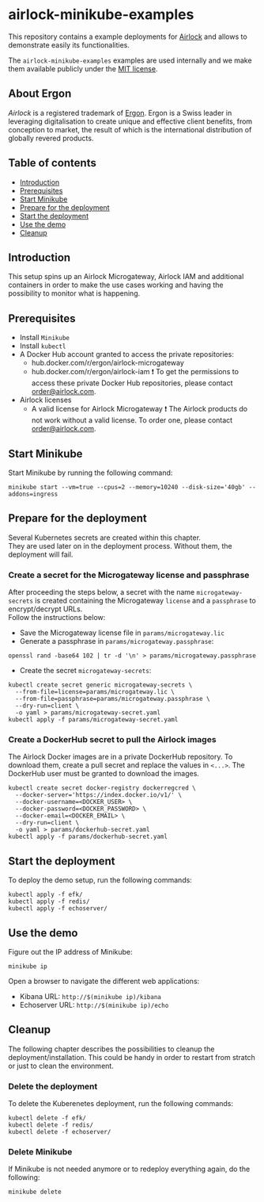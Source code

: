 # airlock-minikube-examples
This repository contains a example deployments for [Airlock](https://www.airlock.com/en/) and allows to demonstrate easily its functionalities.

The `airlock-minikube-examples` examples are used internally and we make them available publicly under the [MIT license](https://github.com/ergon/airlock-minikube-examples/blob/main/LICENSE).

## About Ergon
*Airlock* is a registered trademark of [Ergon](https://www.ergon.ch). Ergon is a Swiss leader in leveraging digitalisation to create unique and effective client benefits, from conception to market, the result of which is the international distribution of globally revered products.

## Table of contents
* [Introduction](#introduction)
* [Prerequisites](#prerequisites)
* [Start Minikube](#start-minikube)
* [Prepare for the deployment](#prepare-for-the-deployment)
* [Start the deployment](#start-the-deployment)
* [Use the demo](#use-the-demo)
* [Cleanup](#cleanup)

## Introduction
This setup spins up an Airlock Microgateway, Airlock IAM and additional containers in order to make the use cases working and having the possibility to monitor what is happening.

## Prerequisites
* Install `Minikube`
* Install `kubectl`
* A Docker Hub account granted to access the private repositories:
  * hub.docker.com/r/ergon/airlock-microgateway
  * hub.docker.com/r/ergon/airlock-iam
  :exclamation: To get the permissions to access these private Docker Hub repositories, please contact order@airlock.com.
* Airlock licenses
  * A valid license for Airlock Microgateway
  :exclamation: The Airlock products do not work without a valid license. To order one, please contact order@airlock.com.

## Start Minikube
Start Minikube by running the following command:
```console
minikube start --vm=true --cpus=2 --memory=10240 --disk-size='40gb' --addons=ingress
```

## Prepare for the deployment
Several Kubernetes secrets are created within this chapter.<br>
They are used later on in the deployment process. Without them, the deployment will fail.

### Create a secret for the Microgateway license and passphrase
After proceeding the steps below, a secret with the name `microgateway-secrets` is created containing the Microgateway `license` and a `passphrase` to encrypt/decrypt URLs.<br>
Follow the instructions below:
* Save the Microgateway license file in `params/microgateway.lic`
* Generate a passphrase in `params/microgateway.passphrase`:
```console
openssl rand -base64 102 | tr -d '\n' > params/microgateway.passphrase
```
* Create the secret `microgateway-secrets`:
```console
kubectl create secret generic microgateway-secrets \
  --from-file=license=params/microgateway.lic \
  --from-file=passphrase=params/microgateway.passphrase \
  --dry-run=client \
  -o yaml > params/microgateway-secret.yaml
kubectl apply -f params/microgateway-secret.yaml
```

### Create a DockerHub secret to pull the Airlock images
The Airlock Docker images are in a private DockerHub repository. To download them, create a pull secret and replace the values in `<...>`. The DockerHub user must be granted to download the images.
```console
kubectl create secret docker-registry dockerregcred \
  --docker-server='https://index.docker.io/v1/' \
  --docker-username=<DOCKER_USER> \
  --docker-password=<DOCKER_PASSWORD> \
  --docker-email=<DOCKER_EMAIL> \
  --dry-run=client \
  -o yaml > params/dockerhub-secret.yaml
kubectl apply -f params/dockerhub-secret.yaml
```

## Start the deployment
To deploy the demo setup, run the following commands:
```console
kubectl apply -f efk/
kubectl apply -f redis/
kubectl apply -f echoserver/
```

## Use the demo
Figure out the IP address of Minikube:
```console
minikube ip
```
Open a browser to navigate the different web applications:
* Kibana URL: `http://$(minikube ip)/kibana`
* Echoserver URL: `http://$(minikube ip)/echo`

## Cleanup
The following chapter describes the possibilities to cleanup the deployment/installation. This could be handy in order to restart from stratch or just to clean the environment.

### Delete the deployment
To delete the Kuberenetes deployment, run the following commands:
```console
kubectl delete -f efk/
kubectl delete -f redis/
kubectl delete -f echoserver/
```

### Delete Minikube
If Minikube is not needed anymore or to redeploy everything again, do the following:
```console
minikube delete
```
